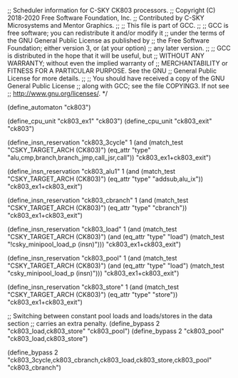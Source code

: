 ;; Scheduler information for C-SKY CK803 processors.
;; Copyright (C) 2018-2020 Free Software Foundation, Inc.
;; Contributed by C-SKY Microsystems and Mentor Graphics.
;;
;; This file is part of GCC.
;;
;; GCC is free software; you can redistribute it and/or modify it
;; under the terms of the GNU General Public License as published by
;; the Free Software Foundation; either version 3, or (at your option)
;; any later version.
;;
;; GCC is distributed in the hope that it will be useful, but
;; WITHOUT ANY WARRANTY; without even the implied warranty of
;; MERCHANTABILITY or FITNESS FOR A PARTICULAR PURPOSE.  See the GNU
;; General Public License for more details.
;;
;; You should have received a copy of the GNU General Public License
;; along with GCC; see the file COPYING3.  If not see
;; <http://www.gnu.org/licenses/>.  */

(define_automaton "ck803")

(define_cpu_unit "ck803_ex1" "ck803")
(define_cpu_unit "ck803_exit" "ck803")

(define_insn_reservation "ck803_3cycle" 1
  (and (match_test "CSKY_TARGET_ARCH (CK803)")
       (eq_attr "type" "alu,cmp,branch,branch_jmp,call_jsr,call"))
  "ck803_ex1+ck803_exit")

(define_insn_reservation "ck803_alu1" 1
  (and (match_test "CSKY_TARGET_ARCH (CK803)")
       (eq_attr "type" "addsub,alu_ix"))
  "ck803_ex1+ck803_exit")

(define_insn_reservation "ck803_cbranch" 1
  (and (match_test "CSKY_TARGET_ARCH (CK803)")
       (eq_attr "type" "cbranch"))
  "ck803_ex1+ck803_exit")

(define_insn_reservation "ck803_load" 1
  (and (match_test "CSKY_TARGET_ARCH (CK803)")
       (and (eq_attr "type" "load")
	    (match_test "!csky_minipool_load_p (insn)")))
  "ck803_ex1+ck803_exit")

(define_insn_reservation "ck803_pool" 1
  (and (match_test "CSKY_TARGET_ARCH (CK803)")
       (and (eq_attr "type" "load")
	    (match_test "csky_minipool_load_p (insn)")))
  "ck803_ex1+ck803_exit")

(define_insn_reservation "ck803_store" 1
  (and (match_test "CSKY_TARGET_ARCH (CK803)")
       (eq_attr "type" "store"))
  "ck803_ex1+ck803_exit")

;; Switching between constant pool loads and loads/stores in the data section
;; carries an extra penalty.
(define_bypass 2 "ck803_load,ck803_store" "ck803_pool")
(define_bypass 2 "ck803_pool" "ck803_load,ck803_store")

(define_bypass 2 "ck803_3cycle,ck803_cbranch,ck803_load,ck803_store,ck803_pool"
		 "ck803_cbranch")
